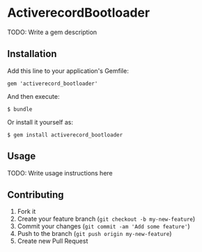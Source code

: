 # ActiverecordBootloader

TODO: Write a gem description

## Installation

Add this line to your application's Gemfile:

    gem 'activerecord_bootloader'

And then execute:

    $ bundle

Or install it yourself as:

    $ gem install activerecord_bootloader

## Usage

TODO: Write usage instructions here

## Contributing

1. Fork it
2. Create your feature branch (`git checkout -b my-new-feature`)
3. Commit your changes (`git commit -am 'Add some feature'`)
4. Push to the branch (`git push origin my-new-feature`)
5. Create new Pull Request
